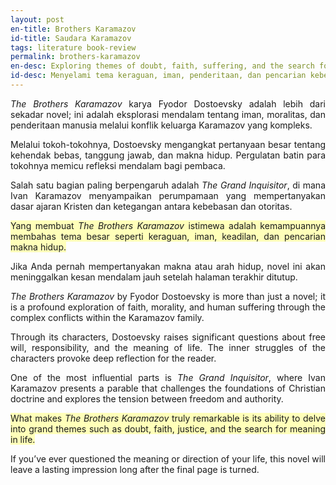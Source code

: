```yaml
---
layout: post
en-title: Brothers Karamazov
id-title: Saudara Karamazov
tags: literature book-review
permalink: brothers-karamazov
en-desc: Exploring themes of doubt, faith, suffering, and the search for moral truth in Fyodor Dostoevsky's The Brothers Karamazov.
id-desc: Menyelami tema keraguan, iman, penderitaan, dan pencarian kebenaran moral dalam karya Fyodor Dostoevsky, The Brothers Karamazov.
---
```


<p>
<div style="text-align: justify;" data-lang="id" class="hidden">
<p style="text-align: justify;">
    <em>The Brothers Karamazov</em> karya Fyodor Dostoevsky adalah lebih dari sekadar novel; ini adalah eksplorasi mendalam tentang iman, moralitas, dan penderitaan manusia melalui konflik keluarga Karamazov yang kompleks.
</p>
<p style="text-align: justify;">
    Melalui tokoh-tokohnya, Dostoevsky mengangkat pertanyaan besar tentang kehendak bebas, tanggung jawab, dan makna hidup. Pergulatan batin para tokohnya memicu refleksi mendalam bagi pembaca.
</p>
<p style="text-align: justify;">
    Salah satu bagian paling berpengaruh adalah <em>The Grand Inquisitor</em>, di mana Ivan Karamazov menyampaikan perumpamaan yang mempertanyakan dasar ajaran Kristen dan ketegangan antara kebebasan dan otoritas.
</p>
<p style="text-align: justify;">
    <span style="background-color: rgb(255, 255, 185);">
        Yang membuat <em>The Brothers Karamazov</em> istimewa adalah kemampuannya membahas tema besar seperti keraguan, iman, keadilan, dan pencarian makna hidup.
    </span>
</p>
<p style="text-align: justify;">
    Jika Anda pernah mempertanyakan makna atau arah hidup, novel ini akan meninggalkan kesan mendalam jauh setelah halaman terakhir ditutup.
</p>
</div>

<div style="text-align: justify;" data-lang="en">
  <p style="text-align: justify;">
    <em>The Brothers Karamazov</em> by Fyodor Dostoevsky is more than just a novel; it is a profound exploration of faith, morality, and human suffering through the complex conflicts within the Karamazov family.
  </p>
  <p style="text-align: justify;">
    Through its characters, Dostoevsky raises significant questions about free will, responsibility, and the meaning of life. The inner struggles of the characters provoke deep reflection for the reader.
  </p>
  <p style="text-align: justify;">
    One of the most influential parts is <em>The Grand Inquisitor</em>, where Ivan Karamazov presents a parable that challenges the foundations of Christian doctrine and explores the tension between freedom and authority.
  </p>
  <p style="text-align: justify;">
    <span style="background-color: rgb(255, 255, 185);">
      What makes <em>The Brothers Karamazov</em> truly remarkable is its ability to delve into grand themes such as doubt, faith, justice, and the search for meaning in life.
    </span>
  </p>
  <p style="text-align: justify;">
    If you’ve ever questioned the meaning or direction of your life, this novel will leave a lasting impression long after the final page is turned.
  </p>
</div>

</p>

